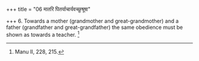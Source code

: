 +++
title = "06 मातरि पितर्याचार्यवच्छुश्रूषा"

+++
6. Towards a mother (grandmother and great-grandmother) and a father (grandfather and great-grandfather) the same obedience must be shown as towards a teacher. [^4] 


[^4]:  Manu II, 228, 215.
